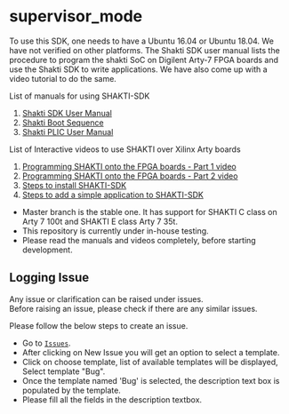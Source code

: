 # supervisor_mode

To use this SDK, one needs to have a Ubuntu 16.04 or Ubuntu 18.04. We have not verified on other platforms. The Shakti SDK user manual lists the procedure to program the shakti SoC on Digilent Arty-7 FPGA boards and use the Shakti SDK to write applications. We have also come up with a video tutorial to do the same.

List of manuals for using SHAKTI-SDK

1. [Shakti SDK User Manual](http://shakti.org.in/docs/user_manual.pdf)
2. [Shakti Boot Sequence](http://shakti.org.in/docs/boot_manual.pdf)
3. [Shakti PLIC User Manual](http://shakti.org.in/docs/plic_user_manual.pdf)


List of Interactive videos to use SHAKTI over Xilinx Arty boards

1. [Programming SHAKTI onto the FPGA boards - Part 1 video](https://youtu.be/oxsOwRpxfsQ)
2. [Programming SHAKTI onto the FPGA boards - Part 2 video](https://youtu.be/ZrBL9veHV7c)
3. [Steps to install SHAKTI-SDK](https://youtu.be/rFqSLuoXtaY)
4. [Steps to add a simple application to SHAKTI-SDK](https://youtu.be/N7ZLXjTVYMk)


* Master branch is the stable one. It has support for SHAKTI C class on Arty 7 100t and SHAKTI E class Arty 7 35t.
* This repository is currently under in-house testing.
* Please read the manuals and videos completely, before starting development.

## Logging Issue 

Any issue or clarification can be raised under issues. <br/>
Before raising an issue, please check if there are any similar issues.

Please follow the below steps to create an issue.

- Go to [`Issues`](https://gitlab.com/shaktiproject/software/shakti-sdk-dev/issues).
- After clicking on New Issue you will get an option to select a template.
- Click on choose template, list of available templates will be displayed, Select template "Bug".
- Once the template named 'Bug' is selected, the description text box is populated by the template.
- Please fill all the fields in the description textbox.

